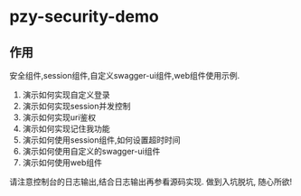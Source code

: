 # pzy-security-demo

## 作用

安全组件,session组件,自定义swagger-ui组件,web组件使用示例. 

1. 演示如何实现自定义登录
2. 演示如何实现session并发控制
3. 演示如何实现uri鉴权
4. 演示如何实现记住我功能
5. 演示如何使用session组件,如何设置超时时间
6. 演示如何使用自定义的swagger-ui组件
7. 演示如何使用web组件

请注意控制台的日志输出,结合日志输出再参看源码实现. 做到入坑脱坑, 随心所欲!